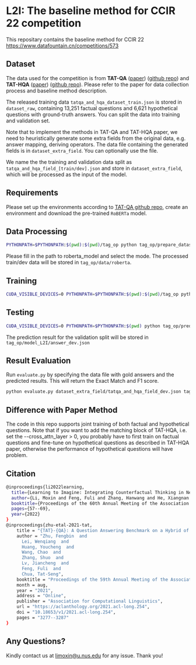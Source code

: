 L2I: The baseline method for CCIR 22 competition
====================

This repositary contains the baseline method for CCIR 22 https://www.datafountain.cn/competitions/573

## Dataset
The data used for the competition is from **TAT-QA** ([paper](https://aclanthology.org/2021.acl-long.254.pdf)) ([github repo](https://github.com/NExTplusplus/TAT-QA)) and **TAT-HQA** ([paper](https://aclanthology.org/2022.acl-long.5.pdf)) ([github repo]()). Please refer to the paper for data collection process and baseline method description.

The released training data `tatqa_and_hqa_dataset_train.json` is stored in `dataset_raw`, containing 13,251 factual questions and 6,621 hypothetical questions with ground-truth answers. You can split the data into training and validation set. 

Note that to implement the methods in TAT-QA and TAT-HQA paper, we need to heuristically generate some extra fields from the original data, e.g. answer mapping, deriving operators. The data file containing the generated fields is in `dataset_extra_field`. You can optionally use the file.

We name the the training and validation data split as `tatqa_and_hqa_field_[train/dev].json` and store in `dataset_extra_field`, which will be processed as the input of the model. 

## Requirements
Please set up the environments according to [TAT-QA github repo](https://github.com/NExTplusplus/TAT-QA), create an environment and download the pre-trained `RoBERTa` model. 

## Data Processing

```bash
PYTHONPATH=$PYTHONPATH:$(pwd):$(pwd)/tag_op python tag_op/prepare_dataset.py --input_path ./dataset_extra_field --output_dir tag_op/data/roberta --encoder roberta --roberta_model path_to_roberta_model --mode [train/dev]
```
Please fill in the path to roberta_model and select the mode. The processed train/dev data will be stored in `tag_op/data/roberta`. 

## Training

```bash
CUDA_VISIBLE_DEVICES=0 PYTHONPATH=$PYTHONPATH:$(pwd):$(pwd)/tag_op python tag_op/trainer.py --data_dir tag_op/data/roberta --save_dir tag_op/model_L2I --batch_size 8 --eval_batch_size 8 --max_epoch 50 --warmup 0.06 --optimizer adam --learning_rate 5e-4  --weight_decay 5e-5 --seed 123 --gradient_accumulation_steps 4 --bert_learning_rate 1.5e-5 --bert_weight_decay 0.01 --log_per_updates 100 --eps 1e-6  --encoder roberta --test_data_dir tag_op/data/roberta/ --roberta_model path_to_roberta_model 
```

## Testing

```bash
CUDA_VISIBLE_DEVICES=0 PYTHONPATH=$PYTHONPATH:$(pwd) python tag_op/predictor.py --data_dir tag_op/data/roberta --test_data_dir tag_op/data/roberta --save_dir tag_op/model_L2I --eval_batch_size 32 --model_path tag_op/model_L2I --encoder roberta --roberta_model path_to_roberta_model
```

The prediction result for the validation split will be stored in `tag_op/model_L2I/answer_dev.json`

## Result Evaluation

Run `evaluate.py` by specifying the data file with gold answers and the predicted results. This will return the Exact Match and F1 score. 

```bash
python evaluate.py dataset_extra_field/tatqa_and_hqa_field_dev.json tag_op/model_L2I/answer_dev.json 0
```

## Difference with Paper Method
The code in this repo supports joint training of both factual and hypothetical questions. Note that if you want to add the matching block of TAT-HQA, i.e. set the --cross_attn_layer > 0, you probably have to first train on factual questions and fine-tune on hypothetical questions as described in TAT-HQA paper, otherwise the performance of hypothetical questions will have problem. 

## Citation 
```bash
@inproceedings{li2022learning,
  title={Learning to Imagine: Integrating Counterfactual Thinking in Neural Discrete Reasoning},
  author={Li, Moxin and Feng, Fuli and Zhang, Hanwang and He, Xiangnan and Zhu, Fengbin and Chua, Tat-Seng},
  booktitle={Proceedings of the 60th Annual Meeting of the Association for Computational Linguistics (Volume 1: Long Papers)},
  pages={57--69},
  year={2022}
}
@inproceedings{zhu-etal-2021-tat,
    title = "{TAT}-{QA}: A Question Answering Benchmark on a Hybrid of Tabular and Textual Content in Finance",
    author = "Zhu, Fengbin  and
      Lei, Wenqiang  and
      Huang, Youcheng  and
      Wang, Chao  and
      Zhang, Shuo  and
      Lv, Jiancheng  and
      Feng, Fuli  and
      Chua, Tat-Seng",
    booktitle = "Proceedings of the 59th Annual Meeting of the Association for Computational Linguistics and the 11th International Joint Conference on Natural Language Processing (Volume 1: Long Papers)",
    month = aug,
    year = "2021",
    address = "Online",
    publisher = "Association for Computational Linguistics",
    url = "https://aclanthology.org/2021.acl-long.254",
    doi = "10.18653/v1/2021.acl-long.254",
    pages = "3277--3287"
}
```
## Any Questions? 
Kindly contact us at [limoxin@u.nus.edu](mailto:limoxin@u.nus.edu) for any issue. Thank you!




